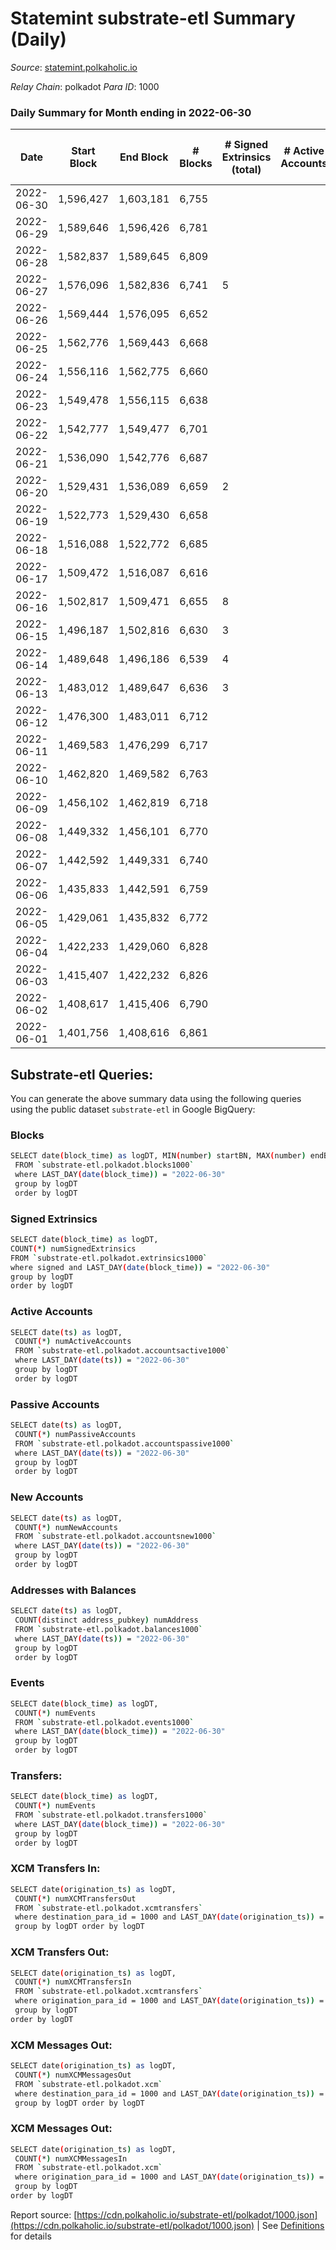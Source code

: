 # Statemint substrate-etl Summary (Daily)

_Source_: [statemint.polkaholic.io](https://statemint.polkaholic.io)

*Relay Chain*: polkadot
*Para ID*: 1000



### Daily Summary for Month ending in 2022-06-30


| Date | Start Block | End Block | # Blocks | # Signed Extrinsics (total) | # Active Accounts | # Passive | # New | # Addresses with Balances | # Events | # Transfers | # XCM Transfers In | # XCM Transfers Out | # XCM In | # XCM Out | Issues | 
| ---- | ----------- | --------- | -------- | --------------------------- | ----------------- | --------- | ----- | ------------------------- | -------- | ----------- | ------------------ | ------------------- | -------- | --------- | ------ |
| 2022-06-30 | 1,596,427 | 1,603,181 | 6,755 |  |  |  |  | 38 | 13,514 |   |   |   |  |  |  |
| 2022-06-29 | 1,589,646 | 1,596,426 | 6,781 |  |  |  |  | 38 | 13,565 |   |   |   |  |  |  |
| 2022-06-28 | 1,582,837 | 1,589,645 | 6,809 |  |  |  |  | 38 | 13,622 |   |   |   |  |  |  |
| 2022-06-27 | 1,576,096 | 1,582,836 | 6,741 | 5 |  |  |  | 38 | 13,524 |   | 3 ($74.85) |   |  |  |  |
| 2022-06-26 | 1,569,444 | 1,576,095 | 6,652 |  |  |  |  | 37 | 13,308 |   |   |   |  |  |  |
| 2022-06-25 | 1,562,776 | 1,569,443 | 6,668 |  |  |  |  | 37 | 13,339 |   |   |   |  |  |  |
| 2022-06-24 | 1,556,116 | 1,562,775 | 6,660 |  |  |  |  | 37 | 13,330 |   | 1 ($2.38) |   |  |  |  |
| 2022-06-23 | 1,549,478 | 1,556,115 | 6,638 |  |  |  |  | 36 | 13,295 |   | 2 ($38.84) |   |  |  |  |
| 2022-06-22 | 1,542,777 | 1,549,477 | 6,701 |  |  |  |  | 34 | 13,415 |   | 1 ($15.02) |   |  |  |  |
| 2022-06-21 | 1,536,090 | 1,542,776 | 6,687 |  |  |  |  | 33 | 13,384 |   | 1 ($8.09) |   |  |  |  |
| 2022-06-20 | 1,529,431 | 1,536,089 | 6,659 | 2 |  |  |  | 32 | 13,334 | 1 ($8.74) |   |   |  |  |  |
| 2022-06-19 | 1,522,773 | 1,529,430 | 6,658 |  |  |  |  | 33 | 13,320 |   |   |   |  |  |  |
| 2022-06-18 | 1,516,088 | 1,522,772 | 6,685 |  |  |  |  | 33 | 13,373 |   |   |   |  |  |  |
| 2022-06-17 | 1,509,472 | 1,516,087 | 6,616 |  |  |  |  | 33 | 13,236 |   |   |   |  |  |  |
| 2022-06-16 | 1,502,817 | 1,509,471 | 6,655 | 8 |  |  |  | 33 | 13,351 | 3 ($85.56) | 1 ($39.46) |   |  |  |  |
| 2022-06-15 | 1,496,187 | 1,502,816 | 6,630 | 3 |  |  |  | 33 | 13,274 | 1 ($35.69) | 1  |   |  |  |  |
| 2022-06-14 | 1,489,648 | 1,496,186 | 6,539 | 4 |  |  |  | 33 | 13,105 | 1 ($7.40) | 1 ($51.79) |   |  |  |  |
| 2022-06-13 | 1,483,012 | 1,489,647 | 6,636 | 3 |  |  |  | 31 | 13,300 | 3 ($24.99) | 1 ($8.37) |   |  |  |  |
| 2022-06-12 | 1,476,300 | 1,483,011 | 6,712 |  |  |  |  | 30 | 13,427 |   |   |   |  |  |  |
| 2022-06-11 | 1,469,583 | 1,476,299 | 6,717 |  |  |  |  | 30 | 13,438 |   |   |   |  |  |  |
| 2022-06-10 | 1,462,820 | 1,469,582 | 6,763 |  |  |  |  | 30 | 13,530 |   |   |   |  |  |  |
| 2022-06-09 | 1,456,102 | 1,462,819 | 6,718 |  |  |  |  | 30 | 13,440 |   |   |   |  |  |  |
| 2022-06-08 | 1,449,332 | 1,456,101 | 6,770 |  |  |  |  | 30 | 13,543 |   |   |   |  |  |  |
| 2022-06-07 | 1,442,592 | 1,449,331 | 6,740 |  |  |  |  | 30 | 13,484 |   |   |   |  |  |  |
| 2022-06-06 | 1,435,833 | 1,442,591 | 6,759 |  |  |  |  | 30 | 13,522 |   |   |   |  |  |  |
| 2022-06-05 | 1,429,061 | 1,435,832 | 6,772 |  |  |  |  | 30 | 13,554 |   | 1 ($46.74) |   |  |  |  |
| 2022-06-04 | 1,422,233 | 1,429,060 | 6,828 |  |  |  |  | 29 | 13,659 |   |   |   |  |  |  |
| 2022-06-03 | 1,415,407 | 1,422,232 | 6,826 |  |  |  |  | 29 | 13,656 |   |   |   |  |  |  |
| 2022-06-02 | 1,408,617 | 1,415,406 | 6,790 |  |  |  |  | 29 | 13,584 |   |   |   |  |  |  |
| 2022-06-01 | 1,401,756 | 1,408,616 | 6,861 |  |  |  |  | 29 | 13,730 |   |   |   |  |  |  |

## Substrate-etl Queries:
You can generate the above summary data using the following queries using the public dataset `substrate-etl` in Google BigQuery:

### Blocks
```bash
SELECT date(block_time) as logDT, MIN(number) startBN, MAX(number) endBN, COUNT(*) numBlocks 
 FROM `substrate-etl.polkadot.blocks1000`  
 where LAST_DAY(date(block_time)) = "2022-06-30" 
 group by logDT 
 order by logDT
```

### Signed Extrinsics
```bash
SELECT date(block_time) as logDT, 
COUNT(*) numSignedExtrinsics 
FROM `substrate-etl.polkadot.extrinsics1000`  
where signed and LAST_DAY(date(block_time)) = "2022-06-30" 
group by logDT 
order by logDT
```

### Active Accounts
```bash
SELECT date(ts) as logDT, 
 COUNT(*) numActiveAccounts 
 FROM `substrate-etl.polkadot.accountsactive1000` 
 where LAST_DAY(date(ts)) = "2022-06-30" 
 group by logDT 
 order by logDT
```

### Passive Accounts
```bash
SELECT date(ts) as logDT, 
 COUNT(*) numPassiveAccounts 
 FROM `substrate-etl.polkadot.accountspassive1000` 
 where LAST_DAY(date(ts)) = "2022-06-30" 
 group by logDT 
 order by logDT
```

### New Accounts
```bash
SELECT date(ts) as logDT, 
 COUNT(*) numNewAccounts 
 FROM `substrate-etl.polkadot.accountsnew1000` 
 where LAST_DAY(date(ts)) = "2022-06-30" 
 group by logDT
 order by logDT
```

### Addresses with Balances
```bash
SELECT date(ts) as logDT,
 COUNT(distinct address_pubkey) numAddress 
 FROM `substrate-etl.polkadot.balances1000` 
 where LAST_DAY(date(ts)) = "2022-06-30" 
 group by logDT 
 order by logDT
```

### Events
```bash
SELECT date(block_time) as logDT, 
 COUNT(*) numEvents 
 FROM `substrate-etl.polkadot.events1000` 
 where LAST_DAY(date(block_time)) = "2022-06-30" 
 group by logDT 
 order by logDT
```

### Transfers:
```bash
SELECT date(block_time) as logDT, 
 COUNT(*) numEvents 
 FROM `substrate-etl.polkadot.transfers1000` 
 where LAST_DAY(date(block_time)) = "2022-06-30" 
 group by logDT 
 order by logDT
```

### XCM Transfers In:
```bash
SELECT date(origination_ts) as logDT, 
 COUNT(*) numXCMTransfersOut 
 FROM `substrate-etl.polkadot.xcmtransfers` 
 where destination_para_id = 1000 and LAST_DAY(date(origination_ts)) = "2022-06-30" 
 group by logDT order by logDT
```

### XCM Transfers Out:
```bash
SELECT date(origination_ts) as logDT, 
 COUNT(*) numXCMTransfersIn 
 FROM `substrate-etl.polkadot.xcmtransfers` 
 where origination_para_id = 1000 and LAST_DAY(date(origination_ts)) = "2022-06-30" 
 group by logDT 
order by logDT
```

### XCM Messages Out:
```bash
SELECT date(origination_ts) as logDT, 
 COUNT(*) numXCMMessagesOut 
 FROM `substrate-etl.polkadot.xcm` 
 where destination_para_id = 1000 and LAST_DAY(date(origination_ts)) = "2022-06-30" 
 group by logDT order by logDT
```

### XCM Messages Out:
```bash
SELECT date(origination_ts) as logDT, 
 COUNT(*) numXCMMessagesIn 
 FROM `substrate-etl.polkadot.xcm` 
 where origination_para_id = 1000 and LAST_DAY(date(origination_ts)) = "2022-06-30" 
 group by logDT 
order by logDT
```


Report source: [https://cdn.polkaholic.io/substrate-etl/polkadot/1000.json](https://cdn.polkaholic.io/substrate-etl/polkadot/1000.json) | See [Definitions](/DEFINITIONS.md) for details

